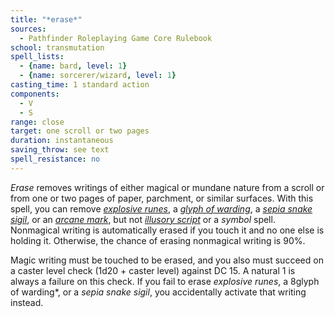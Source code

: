 ```yaml
---
title: "*erase*"
sources:
  - Pathfinder Roleplaying Game Core Rulebook
school: transmutation
spell_lists:
  - {name: bard, level: 1}
  - {name: sorcerer/wizard, level: 1}
casting_time: 1 standard action
components:
  - V
  - S
range: close
target: one scroll or two pages
duration: instantaneous
saving_throw: see text
spell_resistance: no
---
```


*Erase* removes writings of either magical or mundane nature from a scroll or from one or two pages of paper, parchment, or similar surfaces. With this spell, you can remove [*explosive runes*](/spells/explosive-runes/), a [*glyph of warding*](/spells/glyph-of-warding/), a [*sepia snake sigil*](/spells/sepia-snake-sigil/), or an [*arcane mark*](/spells/arcane-mark/), but not [*illusory script*](/spells/illusory-script/) or a *symbol* spell. Nonmagical writing is automatically erased if you touch it and no one else is holding it. Otherwise, the chance of erasing nonmagical writing is 90%.

Magic writing must be touched to be erased, and you also must succeed on a caster level check (1d20 + caster level) against DC 15. A natural 1 is always a failure on this check. If you fail to erase *explosive runes*, a 8glyph of warding*, or a *sepia snake sigil*, you accidentally activate that writing instead.

